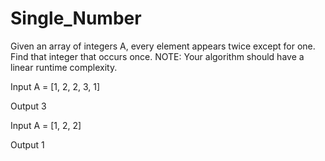 # Single_Number

Given an array of integers A, every element appears twice except for one. Find that integer that occurs once. NOTE: Your algorithm should have a linear runtime complexity.

Input A = [1, 2, 2, 3, 1]

Output 3

Input A = [1, 2, 2]

Output 1


